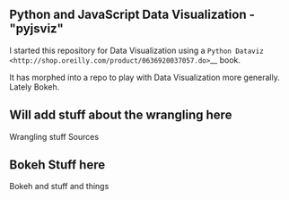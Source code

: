 Python and JavaScript Data Visualization - "pyjsviz"
----------------------------------------------------

I started this repository for Data Visualization using a `Python Dataviz <http://shop.oreilly.com/product/0636920037057.do>`__ book.

It has morphed into a repo to play with Data Visualization more generally.
Lately Bokeh.

Will add stuff about the wrangling here
---------------------------------------

Wrangling stuff
Sources

Bokeh Stuff here
----------------

Bokeh and stuff and things




